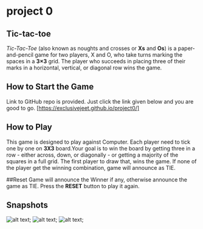# project 0

## Tic-tac-toe 

_Tic-Tac-Toe_ (also known as noughts and crosses or **Xs** and **Os**) is a paper-and-pencil game for two players, X and O, who take turns marking the spaces in a **3×3** grid. The player who succeeds in placing three of their marks in a horizontal, vertical, or diagonal row wins the game.

## How to Start the Game
Link to GitHub repo is provided. Just click the link given below and you are good to go.
[https://exclusivejeet.github.io/project0/]

## How to Play
This game is designed to play against Computer. Each player need to tick one by one on **3X3** board.Your goal is to win the board by getting three in a row - either across, down, or diagonally - or getting a majority of the squares in a full grid. The first player to draw that, wins the game. If none of the player get the winning combination, game will announce as TIE.

##Reset
Game will announce the Winner if any, otherwise announce the game as TIE. Press the **RESET** button to play it again.

## Snapshots

![alt text](images/s1.png "icon");
![alt text](images/s2.png "icon");
![alt text](images/s3.png "icon");

